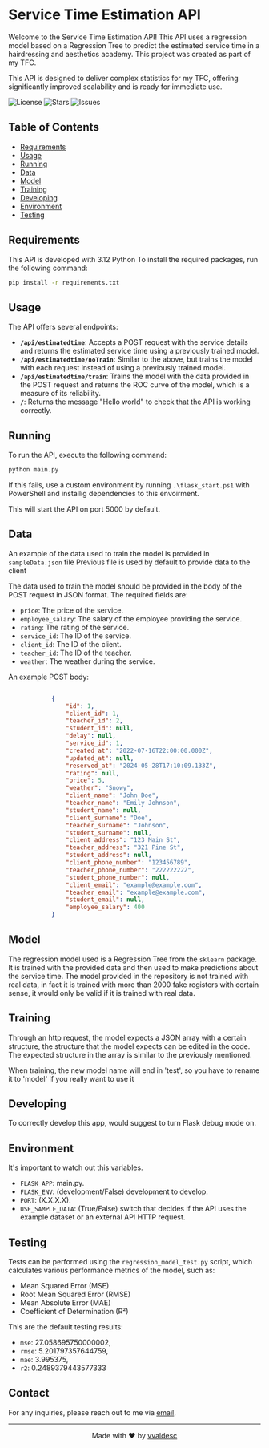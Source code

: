 
# Service Time Estimation API

Welcome to the Service Time Estimation API! This API uses a regression model based on a Regression Tree to predict the estimated service time in a hairdressing and aesthetics academy. This project was created as part of my TFC.

This API is designed to deliver complex statistics for my TFC, offering significantly improved scalability and is ready for immediate use.

![License](https://img.shields.io/github/license/vvaldesc/TFC_gestor_academia)
![Stars](https://img.shields.io/github/stars/vvaldesc/TFC_gestor_academia)
![Issues](https://img.shields.io/github/issues/vvaldesc/TFC_gestor_academia)

## Table of Contents

- [Requirements](#requirements)
- [Usage](#usage)
- [Running](#running)
- [Data](#data)
- [Model](#model)
- [Training](#training)
- [Developing](#developing)
- [Environment](#environment)
- [Testing](#testing)

## Requirements

This API is developed with 3.12 Python
To install the required packages, run the following command:

```sh
pip install -r requirements.txt
```

## Usage

The API offers several endpoints:

- **`/api/estimatedtime`**: Accepts a POST request with the service details and returns the estimated service time using a previously trained model.
- **`/api/estimatedtime/noTrain`**: Similar to the above, but trains the model with each request instead of using a previously trained model.
- **`/api/estimatedtime/train`**: Trains the model with the data provided in the POST request and returns the ROC curve of the model, which is a measure of its reliability.
- **`/`**: Returns the message "Hello world" to check that the API is working correctly.

## Running

To run the API, execute the following command:

```sh
python main.py
```

If this fails, use a custom environment by running `.\flask_start.ps1` with PowerShell and installig dependencies to this envoirment.

This will start the API on port 5000 by default.

## Data

An example of the data used to train the model is provided in `sampleData.json` file
Previous file is used by default to provide data to the client

The data used to train the model should be provided in the body of the POST request in JSON format. The required fields are:

- `price`: The price of the service.
- `employee_salary`: The salary of the employee providing the service.
- `rating`: The rating of the service.
- `service_id`: The ID of the service.
- `client_id`: The ID of the client.
- `teacher_id`: The ID of the teacher.
- `weather`: The weather during the service.

An example POST body:
```json

            {
                "id": 1,
                "client_id": 1,
                "teacher_id": 2,
                "student_id": null,
                "delay": null,
                "service_id": 1,
                "created_at": "2022-07-16T22:00:00.000Z",
                "updated_at": null,
                "reserved_at": "2024-05-28T17:10:09.133Z",
                "rating": null,
                "price": 5,
                "weather": "Snowy",
                "client_name": "John Doe",
                "teacher_name": "Emily Johnson",
                "student_name": null,
                "client_surname": "Doe",
                "teacher_surname": "Johnson",
                "student_surname": null,
                "client_address": "123 Main St",
                "teacher_address": "321 Pine St",
                "student_address": null,
                "client_phone_number": "123456789",
                "teacher_phone_number": "222222222",
                "student_phone_number": null,
                "client_email": "example@example.com",
                "teacher_email": "example@example.com",
                "student_email": null,
                "employee_salary": 400
            }

```

## Model

The regression model used is a Regression Tree from the `sklearn` package. It is trained with the provided data and then used to make predictions about the service time.
The model provided in the repository is not trained with real data, in fact it is trained with more than 2000 fake registers with certain sense, it would only be valid if it is trained with real data.

## Training

Through an http request, the model expects a JSON array with a certain structure, the structure that the model expects can be edited in the code.
The expected structure in the array is similar to the previously mentioned.

When training, the new model name will end in 'test', so you have to rename it to 'model' if you really want to use it

## Developing

To correctly develop this app, would suggest to turn Flask debug mode on.

## Environment

It's important to watch out this variables.

- `FLASK_APP`: main.py.
- `FLASK_ENV`: (development/False) development to develop.
- `PORT`: (X.X.X.X).
- `USE_SAMPLE_DATA`: (True/False) switch that decides if the API uses the example dataset or an external API HTTP request.

## Testing

Tests can be performed using the `regression_model_test.py` script, which calculates various performance metrics of the model, such as:

- Mean Squared Error (MSE)
- Root Mean Squared Error (RMSE)
- Mean Absolute Error (MAE)
- Coefficient of Determination (R²)

This are the default testing results:

- `mse`: 27.058695750000002,
- `rmse`: 5.201797357644759,
- `mae`: 3.995375,
- `r2`: 0.2489379443577333

## Contact

For any inquiries, please reach out to me via [email](mailto:vvaldescobos@gmail.com).

---

<p align="center">
  Made with ❤️ by <a href="https://github.com/vvaldesc">vvaldesc</a>
</p>
